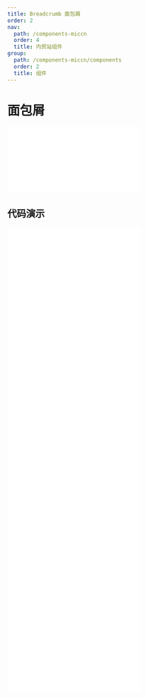 ```yaml
---
title: Breadcrumb 面包屑
order: 2
nav:
  path: /components-miccn
  order: 4
  title: 内贸站组件
group:
  path: /components-miccn/components
  order: 2
  title: 组件
---
```


# 面包屑

<div>
<embed src="@docs-common/breadcrumb/index.md"></embed>
</div>
        
## 代码演示

<Row gutter=8>

  <Col span=12>
    
  <div class="code-box"><embed src="@abiz-rc-miccn/breadcrumb/demo/basic-breadcrumb-miccn.md"></embed></div>
          
  <div class="code-box"><embed src="@abiz-rc-miccn/breadcrumb/demo/router-4-breadcrumb-miccn.md"></embed></div>
          
  <div class="code-box"><embed src="@abiz-rc-miccn/breadcrumb/demo/overlay-breadcrumb-miccn.md"></embed></div>
          
  </Col>
          
  <Col span=12>
    
  <div class="code-box"><embed src="@abiz-rc-miccn/breadcrumb/demo/withIcon-breadcrumb-miccn.md"></embed></div>
          
  <div class="code-box"><embed src="@abiz-rc-miccn/breadcrumb/demo/separator-breadcrumb-miccn.md"></embed></div>
          
  <div class="code-box"><embed src="@abiz-rc-miccn/breadcrumb/demo/separator-indepent-breadcrumb-miccn.md"></embed></div>
          
  </Col>
          
</Row>
        
<div><embed src="@docs-common/breadcrumb/index-api.md"></embed><div>
